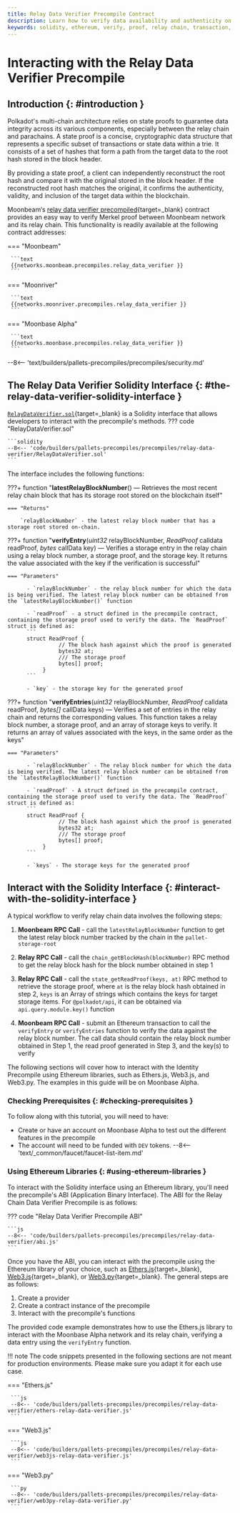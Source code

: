 ```yaml
---
title: Relay Data Verifier Precompile Contract
description: Learn how to verify data availability and authenticity on the relay chain via a Solidity interface with Moonbeam's Relay Data Verifier Precompile contract.
keywords: solidity, ethereum, verify, proof, relay chain, transaction, moonbeam, precompiled, contracts
---
```


# Interacting with the Relay Data Verifier Precompile

## Introduction {: #introduction }

Polkadot's multi-chain architecture relies on state proofs to guarantee data integrity across its various components, especially between the relay chain and parachains. A state proof is a concise, cryptographic data structure that represents a specific subset of transactions or state data within a trie. It consists of a set of hashes that form a path from the target data to the root hash stored in the block header.

By providing a state proof, a client can independently reconstruct the root hash and compare it with the original stored in the block header. If the reconstructed root hash matches the original, it confirms the authenticity, validity, and inclusion of the target data within the blockchain.

Moonbeam‘s [relay data verifier precompiled](https://github.com/moonbeam-foundation/moonbeam/blob/master/precompiles/relay-data-verifier/RelayDataVerifier.sol){target=\_blank} contract provides an easy way to verify Merkel proof between Moonbeam network and its relay chain. This functionality is readily available at the following contract addresses:

=== "Moonbeam"

     ```text
     {{networks.moonbeam.precompiles.relay_data_verifier }}
     ```

=== "Moonriver"

     ```text
     {{networks.moonriver.precompiles.relay_data_verifier }}
     ```

=== "Moonbase Alpha"

     ```text
     {{networks.moonbase.precompiles.relay_data_verifier }}
     ```

--8<-- 'text/builders/pallets-precompiles/precompiles/security.md'

## The Relay Data Verifier Solidity Interface {: #the-relay-data-verifier-solidity-interface }

[`RelayDataVerifier.sol`](https://github.com/moonbeam-foundation/moonbeam/blob/master/precompiles/relay-data-verifier/RelayDataVerifier.sol){target=\_blank} is a Solidity interface that allows developers to interact with the precompile's methods.
??? code "RelayDataVerifier.sol"

    ```solidity
    --8<-- 'code/builders/pallets-precompiles/precompiles/relay-data-verifier/RelayDataVerifier.sol'
    ```

The interface includes the following functions:

???+ function "**latestRelayBlockNumber**() — Retrieves the most recent relay chain block that has its storage root stored on the blockchain itself"

    === "Returns"

        `relayBlockNumber` - the latest relay block number that has a storage root stored on-chain.

???+ function "**verifyEntry**(_uint32_ relayBlockNumber, _ReadProof_ calldata readProof, _bytes_ callData key) — Verifies a storage entry in the relay chain using a relay block number, a storage proof, and the storage key. It returns the value associated with the key if the verification is successful"

    === "Parameters"

          - `relayBlockNumber` - the relay block number for which the data is being verified. The latest relay block number can be obtained from the `latestRelayBlockNumber()` function

          - `readProof` - a struct defined in the precompile contract, containing the storage proof used to verify the data. The `ReadProof` struct is defined as:
          ```
          struct ReadProof {
                    // The block hash against which the proof is generated
                    bytes32 at;
                    /// The storage proof
                    bytes[] proof;
               }
          ```

          - `key` - the storage key for the generated proof

???+ function "**verifyEntries**(_uint32_ relayBlockNumber, _ReadProof_ calldata readProof, _bytes[]_ callData keys) — Verifies a set of entries in the relay chain and returns the corresponding values. This function takes a relay block number, a storage proof, and an array of storage keys to verify. It returns an array of values associated with the keys, in the same order as the keys"

    === "Parameters"

          - `relayBlockNumber` - The relay block number for which the data is being verified. The latest relay block number can be obtained from the `latestRelayBlockNumber()` function

          - `readProof` - A struct defined in the precompile contract, containing the storage proof used to verify the data. The `ReadProof` struct is defined as:
          ```
          struct ReadProof {
                    // The block hash against which the proof is generated
                    bytes32 at;
                    /// The storage proof
                    bytes[] proof;
               }
          ```

          - `keys` - The storage keys for the generated proof

## Interact with the Solidity Interface {: #interact-with-the-solidity-interface }

A typical workflow to verify relay chain data involves the following steps:

1. **Moonbeam RPC Call** - call the `latestRelayBlockNumber` function to get the latest relay block number tracked by the chain in the `pallet-storage-root`

2. **Relay RPC Call** - call the `chain_getBlockHash(blockNumber)` RPC method to get the relay block hash for the block number obtained in step 1

3. **Relay RPC Call** - call the `state_getReadProof(keys, at)` RPC method to retrieve the storage proof, where `at` is the relay block hash obtained in step 2, `keys` is an Array of strings which contains the keys for target storage items. For `@polkadot/api`, it can be obtained via `api.query.module.key()` function

4. **Moonbeam RPC Call** - submit an Ethereum transaction to call the `verifyEntry` or `verifyEntries` function to verify the data against the relay block number. The call data should contain the relay block number obtained in Step 1, the read proof generated in Step 3, and the key(s) to verify

The following sections will cover how to interact with the Identity Precompile using Ethereum libraries, such as Ethers.js, Web3.js, and Web3.py. The examples in this guide will be on Moonbase Alpha.

### Checking Prerequisites {: #checking-prerequisites }

To follow along with this tutorial, you will need to have:

- Create or have an account on Moonbase Alpha to test out the different features in the precompile
- The account will need to be funded with `DEV` tokens.
  --8<-- 'text/\_common/faucet/faucet-list-item.md'

### Using Ethereum Libraries {: #using-ethereum-libraries }

To interact with the Solidity interface using an Ethereum library, you'll need the precompile's ABI (Application Binary Interface). The ABI for the Relay Chain Data Verifier Precompile is as follows:

??? code "Relay Data Verifier Precompile ABI"

    ```js
    --8<-- 'code/builders/pallets-precompiles/precompiles/relay-data-verifier/abi.js'
    ```

Once you have the ABI, you can interact with the precompile using the Ethereum library of your choice, such as [Ethers.js](/builders/build/eth-api/libraries/ethersjs/){target=\_blank}, [Web3.js](/builders/build/eth-api/libraries/web3js){target=\_blank}, or [Web3.py](/builders/build/eth-api/libraries/web3py){target=\_blank}. The general steps are as follows:

1. Create a provider
2. Create a contract instance of the precompile
3. Interact with the precompile's functions

The provided code example demonstrates how to use the Ethers.js library to interact with the Moonbase Alpha network and its relay chain, verifying a data entry using the `verifyEntry` function.

!!! note
     The code snippets presented in the following sections are not meant for production environments. Please make sure you adapt it for each use case.

=== "Ethers.js"

     ```js
     --8<-- 'code/builders/pallets-precompiles/precompiles/relay-data-verifier/ethers-relay-data-verifier.js'
     ```

=== "Web3.js"

     ```js
     --8<-- 'code/builders/pallets-precompiles/precompiles/relay-data-verifier/web3js-relay-data-verifier.js'
     ```

=== "Web3.py"

     ```py
     --8<-- 'code/builders/pallets-precompiles/precompiles/relay-data-verifier/web3py-relay-data-verifier.py'
     ```